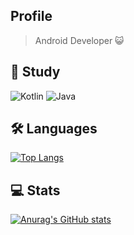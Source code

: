 ## Profile
> Android Developer 😺 

## 📖 Study
![Kotlin](https://img.shields.io/badge/kotlin-%230095D5.svg?style=for-the-badge&logo=kotlin&logoColor=white) ![Java](https://img.shields.io/badge/java-%23ED8B00.svg?style=for-the-badge&logo=java&logoColor=white)

## 🛠️ Languages
[![Top Langs](https://github-readme-stats.vercel.app/api/top-langs/?username=Hyeonseo4799)](https://github.com/Hyeonseo4799/github-readme-stats)

## 💻 Stats
[![Anurag's GitHub stats](https://github-readme-stats.vercel.app/api?username=Hyeonseo4799)](https://github.com/Hyeonseo4799/github-readme-stats)
